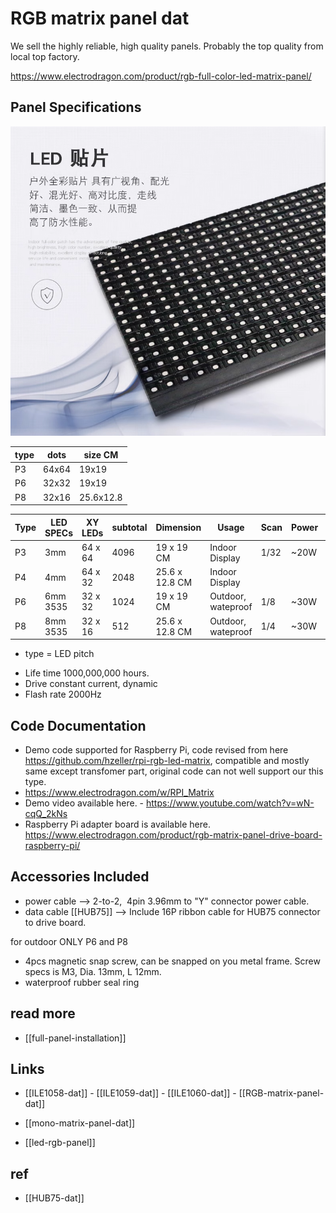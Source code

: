 # RGB matrix panel dat

We sell the highly reliable, high quality panels. Probably the top quality from local top factory.

https://www.electrodragon.com/product/rgb-full-color-led-matrix-panel/


## Panel Specifications

![](39-44-14-03-08-2023.png)

| type | dots  | size CM   |
| ---- | ----- | --------- |
| P3   | 64x64 | 19x19     |
| P6   | 32x32 | 19x19     |
| P8   | 32x16 | 25.6x12.8 |

| Type | LED SPECs | XY LEDs | subtotal | Dimension      | Usage              | Scan | Power | Status  | SKU             |
| ---- | --------- | ------- | -------- | -------------- | ------------------ | ---- | ----- | ------- | --------------- |
| P3   | 3mm       | 64 x 64 | 4096     | 19 x 19 CM     | Indoor Display     | 1/32 | ~20W  | selling | [[ILE1060-dat]] |
| P4   | 4mm       | 64 x 32 | 2048     | 25.6 x 12.8 CM | Indoor Display     |      |       | N/A     |
| P6   | 6mm 3535  | 32 x 32 | 1024     | 19 x 19 CM     | Outdoor, wateproof | 1/8  | ~30W  | selling | [[ILE1059-dat]] |
| P8   | 8mm 3535  | 32 x 16 | 512      | 25.6 x 12.8 CM | Outdoor, wateproof | 1/4  | ~30W  | selling | [[ILE1058-dat]] |

- type = LED pitch

* Life time 1000,000,000 hours.
* Drive constant current, dynamic
* Flash rate 2000Hz

## Code Documentation

- Demo code supported for Raspberry Pi, code revised from here https://github.com/hzeller/rpi-rgb-led-matrix, compatible and mostly same except transfomer part, original code can not well support our this type.
- https://www.electrodragon.com/w/RPI_Matrix
- Demo video available here. - https://www.youtube.com/watch?v=wN-cqQ_2kNs
- Raspberry Pi adapter board is available here. https://www.electrodragon.com/product/rgb-matrix-panel-drive-board-raspberry-pi/

## Accessories Included

- power cable --> 2-to-2,  4pin 3.96mm to "Y" connector power cable.
- data cable [[HUB75]] --> Include 16P ribbon cable for HUB75 connector to drive board.

for outdoor ONLY P6 and P8

- 4pcs magnetic snap screw, can be snapped on you metal frame. Screw specs is M3, Dia. 13mm, L 12mm.
- waterproof rubber seal ring

## read more

- [[full-panel-installation]]

## Links

- [[ILE1058-dat]] - [[ILE1059-dat]] - [[ILE1060-dat]] - [[RGB-matrix-panel-dat]]

- [[mono-matrix-panel-dat]]

- [[led-rgb-panel]]


## ref 

- [[HUB75-dat]]